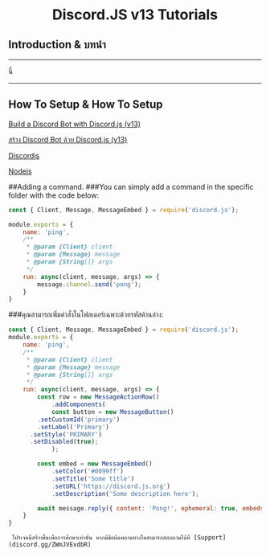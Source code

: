 <div align="center">
  <p>
    <h1>Discord.JS v13 Tutorials</h1>
  </p>
</div>

## Introduction & บทนำ

***
นี้
***
## How To Setup & How To Setup

[Build a Discord Bot with Discord.js (v13)](https://dev.to/hypening/build-a-discord-bot-with-discord-js-v13-14mj)

[สร้าง Discord Bot ด้วย Discord.js (v13)](https://dev.to/hypening/build-a-discord-bot-with-discord-js-v13-14mj)

[Discordjs](https://discord.js.org/#/)

[Nodejs](https://nodejs.org/en/)

##Adding a command.
###You can simply add a command in the specific folder with the code below:
```javascript
const { Client, Message, MessageEmbed } = require('discord.js');

module.exports = {
    name: 'ping',
    /** 
     * @param {Client} client 
     * @param {Message} message 
     * @param {String[]} args 
     */
    run: async(client, message, args) => {
        message.channel.send('pong');
    }
}
```
###คุณสามารถเพิ่มคำสั่งในโฟลเดอร์เฉพาะด้วยรหัสด้านล่าง: 

```javascript
const { Client, Message, MessageEmbed } = require('discord.js');
module.exports = {
    name: 'ping',
    /** 
     * @param {Client} client 
     * @param {Message} message 
     * @param {String[]} args 
     */
    run: async(client, message, args) => {
        const row = new MessageActionRow()
			.addComponents(
			const button = new MessageButton()
	    .setCustomId('primary')
	    .setLabel('Primary')
      .setStyle('PRIMARY')
      .setDisabled(true);
			);

		const embed = new MessageEmbed()
			.setColor('#0099ff')
			.setTitle('Some title')
			.setURL('https://discord.js.org')
			.setDescription('Some description here');

		await message.reply({ content: 'Pong!', ephemeral: true, embeds: [embed], components: [row] });
    }
}
```

```fix This project is created for educational purposes only. If there is any error, you can inquire at [Support](discord.gg/ZWmJVExdbR)
 โปรเจคนี้สร้างขึ้นเพื่อการศึกษาเท่านั้น หากมีข้อผิดพลาดทางใดสามารถสอบถามได้ที่ [Support](discord.gg/ZWmJVExdbR)
 ```


